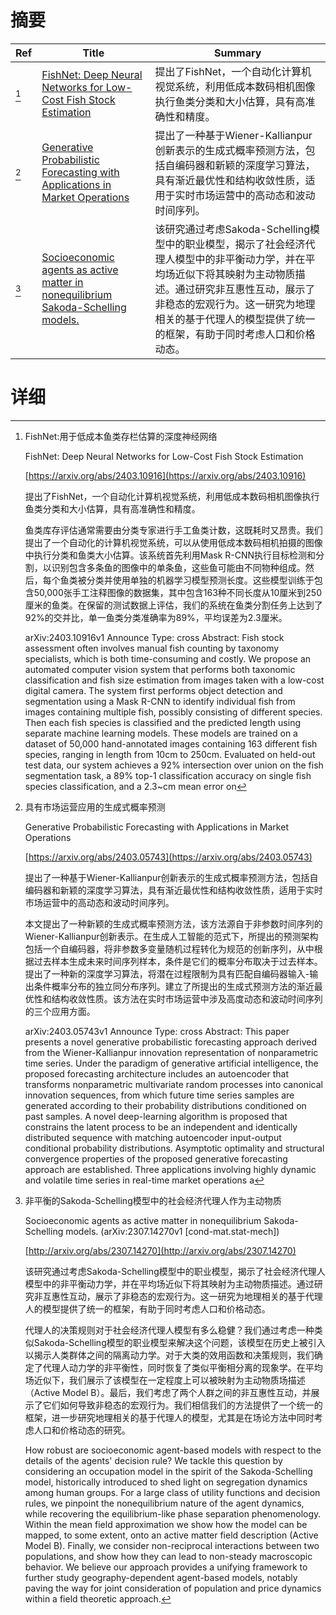 # 摘要

| Ref | Title | Summary |
| --- | --- | --- |
| [^1] | [FishNet: Deep Neural Networks for Low-Cost Fish Stock Estimation](https://arxiv.org/abs/2403.10916) | 提出了FishNet，一个自动化计算机视觉系统，利用低成本数码相机图像执行鱼类分类和大小估算，具有高准确性和精度。 |
| [^2] | [Generative Probabilistic Forecasting with Applications in Market Operations](https://arxiv.org/abs/2403.05743) | 提出了一种基于Wiener-Kallianpur创新表示的生成式概率预测方法，包括自编码器和新颖的深度学习算法，具有渐近最优性和结构收敛性质，适用于实时市场运营中的高动态和波动时间序列。 |
| [^3] | [Socioeconomic agents as active matter in nonequilibrium Sakoda-Schelling models.](http://arxiv.org/abs/2307.14270) | 该研究通过考虑Sakoda-Schelling模型中的职业模型，揭示了社会经济代理人模型中的非平衡动力学，并在平均场近似下将其映射为主动物质描述。通过研究非互惠性互动，展示了非稳态的宏观行为。这一研究为地理相关的基于代理人的模型提供了统一的框架，有助于同时考虑人口和价格动态。 |

# 详细

[^1]: FishNet:用于低成本鱼类存栏估算的深度神经网络

    FishNet: Deep Neural Networks for Low-Cost Fish Stock Estimation

    [https://arxiv.org/abs/2403.10916](https://arxiv.org/abs/2403.10916)

    提出了FishNet，一个自动化计算机视觉系统，利用低成本数码相机图像执行鱼类分类和大小估算，具有高准确性和精度。

    

    鱼类库存评估通常需要由分类专家进行手工鱼类计数，这既耗时又昂贵。我们提出了一个自动化的计算机视觉系统，可以从使用低成本数码相机拍摄的图像中执行分类和鱼类大小估算。该系统首先利用Mask R-CNN执行目标检测和分割，以识别包含多条鱼的图像中的单条鱼，这些鱼可能由不同物种组成。然后，每个鱼类被分类并使用单独的机器学习模型预测长度。这些模型训练于包含50,000张手工注释图像的数据集，其中包含163种不同长度从10厘米到250厘米的鱼类。在保留的测试数据上评估，我们的系统在鱼类分割任务上达到了92%的交并比，单一鱼类分类准确率为89%，平均误差为2.3厘米。

    arXiv:2403.10916v1 Announce Type: cross  Abstract: Fish stock assessment often involves manual fish counting by taxonomy specialists, which is both time-consuming and costly. We propose an automated computer vision system that performs both taxonomic classification and fish size estimation from images taken with a low-cost digital camera. The system first performs object detection and segmentation using a Mask R-CNN to identify individual fish from images containing multiple fish, possibly consisting of different species. Then each fish species is classified and the predicted length using separate machine learning models. These models are trained on a dataset of 50,000 hand-annotated images containing 163 different fish species, ranging in length from 10cm to 250cm. Evaluated on held-out test data, our system achieves a $92\%$ intersection over union on the fish segmentation task, a $89\%$ top-1 classification accuracy on single fish species classification, and a $2.3$~cm mean error on
    
[^2]: 具有市场运营应用的生成式概率预测

    Generative Probabilistic Forecasting with Applications in Market Operations

    [https://arxiv.org/abs/2403.05743](https://arxiv.org/abs/2403.05743)

    提出了一种基于Wiener-Kallianpur创新表示的生成式概率预测方法，包括自编码器和新颖的深度学习算法，具有渐近最优性和结构收敛性质，适用于实时市场运营中的高动态和波动时间序列。

    

    本文提出了一种新颖的生成式概率预测方法，该方法源自于非参数时间序列的Wiener-Kallianpur创新表示。在生成人工智能的范式下，所提出的预测架构包括一个自编码器，将非参数多变量随机过程转化为规范的创新序列，从中根据过去样本生成未来时间序列样本，条件是它们的概率分布取决于过去样本。提出了一种新的深度学习算法，将潜在过程限制为具有匹配自编码器输入-输出条件概率分布的独立同分布序列。建立了所提出的生成式预测方法的渐近最优性和结构收敛性质。该方法在实时市场运营中涉及高度动态和波动时间序列的三个应用方面。

    arXiv:2403.05743v1 Announce Type: cross  Abstract: This paper presents a novel generative probabilistic forecasting approach derived from the Wiener-Kallianpur innovation representation of nonparametric time series. Under the paradigm of generative artificial intelligence, the proposed forecasting architecture includes an autoencoder that transforms nonparametric multivariate random processes into canonical innovation sequences, from which future time series samples are generated according to their probability distributions conditioned on past samples. A novel deep-learning algorithm is proposed that constrains the latent process to be an independent and identically distributed sequence with matching autoencoder input-output conditional probability distributions. Asymptotic optimality and structural convergence properties of the proposed generative forecasting approach are established. Three applications involving highly dynamic and volatile time series in real-time market operations a
    
[^3]: 非平衡的Sakoda-Schelling模型中的社会经济代理人作为主动物质

    Socioeconomic agents as active matter in nonequilibrium Sakoda-Schelling models. (arXiv:2307.14270v1 [cond-mat.stat-mech])

    [http://arxiv.org/abs/2307.14270](http://arxiv.org/abs/2307.14270)

    该研究通过考虑Sakoda-Schelling模型中的职业模型，揭示了社会经济代理人模型中的非平衡动力学，并在平均场近似下将其映射为主动物质描述。通过研究非互惠性互动，展示了非稳态的宏观行为。这一研究为地理相关的基于代理人的模型提供了统一的框架，有助于同时考虑人口和价格动态。

    

    代理人的决策规则对于社会经济代理人模型有多么稳健？我们通过考虑一种类似Sakoda-Schelling模型的职业模型来解决这个问题，该模型在历史上被引入以揭示人类群体之间的隔离动力学。对于大类的效用函数和决策规则，我们确定了代理人动力学的非平衡性，同时恢复了类似平衡相分离的现象学。在平均场近似下，我们展示了该模型在一定程度上可以被映射为主动物质场描述（Active Model B）。最后，我们考虑了两个人群之间的非互惠性互动，并展示了它们如何导致非稳态的宏观行为。我们相信我们的方法提供了一个统一的框架，进一步研究地理相关的基于代理人的模型，尤其是在场论方法中同时考虑人口和价格动态的研究。

    How robust are socioeconomic agent-based models with respect to the details of the agents' decision rule? We tackle this question by considering an occupation model in the spirit of the Sakoda-Schelling model, historically introduced to shed light on segregation dynamics among human groups. For a large class of utility functions and decision rules, we pinpoint the nonequilibrium nature of the agent dynamics, while recovering the equilibrium-like phase separation phenomenology. Within the mean field approximation we show how the model can be mapped, to some extent, onto an active matter field description (Active Model B). Finally, we consider non-reciprocal interactions between two populations, and show how they can lead to non-steady macroscopic behavior. We believe our approach provides a unifying framework to further study geography-dependent agent-based models, notably paving the way for joint consideration of population and price dynamics within a field theoretic approach.
    

